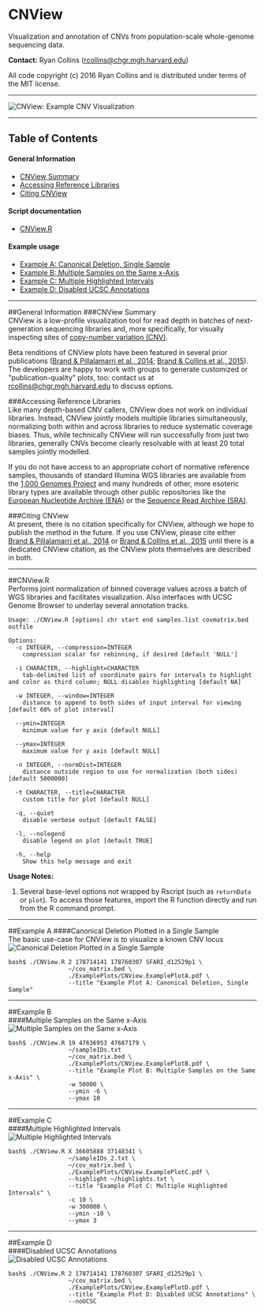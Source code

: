 # CNView
Visualization and annotation of CNVs from population-scale whole-genome sequencing data.

**Contact:** Ryan Collins (rcollins@chgr.mgh.harvard.edu)

All code copyright (c) 2016 Ryan Collins and is distributed under terms of the MIT license.  

---  
![CNView: Example CNV Visualization](/ExamplePlots/CNView.BannerExample.jpg?raw=true "CNView: Example CNV Visualization")  

---  
## Table of Contents  
#### General Information  
- [CNView Summary](https://github.com/RCollins13/CNView#cnview-summary)
- [Accessing Reference Libraries](https://github.com/RCollins13/CNView#accessing-reference-libraries)  
- [Citing CNView](https://github.com/RCollins13/CNView#citing-cnview)

#### Script documentation  
- [CNView.R](https://github.com/RCollins13/CNView#cnviewr)  
  
#### Example usage  
- [Example A: Canonical Deletion, Single Sample](https://github.com/RCollins13/CNView#example-a)  
- [Example B: Multiple Samples on the Same x-Axis](https://github.com/RCollins13/CNView#example-b)  
- [Example C: Multiple Highlighted Intervals](https://github.com/RCollins13/CNView#example-c)  
- [Example D: Disabled UCSC Annotations](https://github.com/RCollins13/CNView#example-d)  

---  
##General Information
###CNView Summary  
CNView is a low-profile visualization tool for read depth in batches of next-generation sequencing libraries and, more specifically, for visually inspecting sites of [copy-number variation (CNV)](https://en.wikipedia.org/wiki/Copy-number_variation).  

Beta renditions of CNView plots have been featured in several prior publications ([Brand & Pillalamarri et al., 2014](http://www.ncbi.nlm.nih.gov/pubmed/25279985); [Brand & Collins et al., 2015](http://www.ncbi.nlm.nih.gov/pubmed/26094575)). The developers are happy to work with groups to generate customized or "publication-quality" plots, too: contact us at [rcollins@chgr.mgh.harvard.edu](mailto:rcollins@chgr.mgh.harvard.edu) to discuss options.

###Accessing Reference Libraries  
Like many depth-based CNV callers, CNView does not work on individual libraries. Instead, CNView jointly models multiple libraries simultaneously, normalizing both within and across libraries to reduce systematic coverage biases. Thus, while technically CNView will run successfully from just two libraries, generally CNVs become clearly resolvable with at least 20 total samples jointly modelled.  

If you do not have access to an appropriate cohort of normative reference samples, thousands of standard Illumina WGS libraries are available from the [1,000 Genomes Project](http://www.1000genomes.org/) and many hundreds of other, more esoteric library types are available through other public repositories like the [European Nucleotide Archive (ENA)](http://www.ebi.ac.uk/ena) or the [Sequence Read Archive (SRA)](http://www.ncbi.nlm.nih.gov/sra).  

###Citing CNView  
At present, there is no citation specifically for CNView, although we hope to publish the method in the future. If you use CNView, please cite either [Brand & Pillalamarri et al., 2014](http://www.ncbi.nlm.nih.gov/pubmed/25279985) or [Brand & Collins et al., 2015](http://www.ncbi.nlm.nih.gov/pubmed/26094575) until there is a dedicated CNView citation, as the CNView plots themselves are described in both.  

---  

##CNView.R  
Performs joint normalization of binned coverage values across a batch of WGS libraries and facilitates visualization. Also interfaces with UCSC Genome Browser to underlay several annotation tracks.  
```
Usage: ./CNView.R [options] chr start end samples.list covmatrix.bed outfile

Options:
  -c INTEGER, --compression=INTEGER
    compression scalar for rebinning, if desired [default 'NULL']

  -i CHARACTER, --highlight=CHARACTER
    tab-delimited list of coordinate pairs for intervals to highlight and color as third column; NULL disables highlighting [default NA]

  -w INTEGER, --window=INTEGER
    distance to append to both sides of input interval for viewing [default 60% of plot interval]

  --ymin=INTEGER
    minimum value for y axis [default NULL]

  --ymax=INTEGER
    maximum value for y axis [default NULL]

  -n INTEGER, --normDist=INTEGER
    distance outside region to use for normalization (both sides) [default 5000000]

  -t CHARACTER, --title=CHARACTER
    custom title for plot [default NULL]

  -q, --quiet
    disable verbose output [default FALSE]

  -l, --nolegend
    disable legend on plot [default TRUE]

  -h, --help
    Show this help message and exit
```
**Usage Notes:**  
1. Several base-level options not wrapped by Rscript (such as ```returnData``` or ```plot```). To access those features, import the R function directly and run from the R command prompt.  

---  
##Example A 
####Canonical Deletion Plotted in a Single Sample  
The basic use-case for CNView is to visualize a known CNV locus 
![Canonical Deletion Plotted in a Single Sample](/ExamplePlots/CNView.ExamplePlotA.jpg?raw=true "Canonical Deletion Plotted in a Single Sample")  
```
bash$ ./CNView.R 2 178714141 178760307 SFARI_d12529p1 \
                 ~/cov_matrix.bed \
                 ./ExamplePlots/CNView.ExamplePlotA.pdf \
                 --title "Example Plot A: Canonical Deletion, Single Sample"
```
---  
##Example B  
####Multiple Samples on the Same x-Axis  
![Multiple Samples on the Same x-Axis](/ExamplePlots/CNView.ExamplePlotB.jpg?raw=true "Multiple Samples on the Same x-Axis")  
```
bash$ ./CNView.R 19 47636953 47687179 \
                 ~/sampleIDs.txt
                 ~/cov_matrix.bed \
                 ./ExamplePlots/CNView.ExamplePlotB.pdf \
                 --title "Example Plot B: Multiple Samples on the Same x-Axis" \
                 -w 50000 \
                 --ymin -6 \
                 --ymax 10 
```
---  
##Example C  
####Multiple Highlighted Intervals  
![Multiple Highlighted Intervals](/ExamplePlots/CNView.ExamplePlotC.jpg?raw=true "Multiple Highlighted Intervals")  
```
bash$ ./CNView.R X 36605888 37148341 \
                 ~/sampleIDs_2.txt \
                 ~/cov_matrix.bed \
                 ./ExamplePlots/CNView.ExamplePlotC.pdf \
                 --highlight ~/highlights.txt \
                 --title "Example Plot C: Multiple Highlighted Intervals" \
                 -c 10 \
                 -w 300000 \
                 --ymin -10 \
                 --ymax 3 
```
---  
##Example D  
####Disabled UCSC Annotations  
![Disabled UCSC Annotations](/ExamplePlots/CNView.ExamplePlotD.jpg?raw=true "Disabled UCSC Annotations")  
```
bash$ ./CNView.R 2 178714141 178760307 SFARI_d12529p1 \
                 ~/cov_matrix.bed \
                 ./ExamplePlots/CNView.ExamplePlotD.pdf \
                 --title "Example Plot D: Disabled UCSC Annotations" \
                 --noUCSC
```
